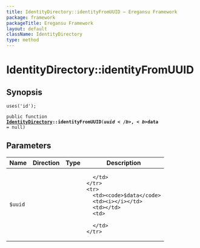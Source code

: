 ```yaml
---
title: IdentityDirectory::identityFromUUID — Eregansu Framework
package: framework
packageTitle: Eregansu Framework
layout: default
className: IdentityDirectory
type: method
---
```


# IdentityDirectory::identityFromUUID

## Synopsis

<code>uses('id');</code>

<code>public function <b><a href="IdentityDirectory">IdentityDirectory</a>::identityFromUUID</b>(<b>$uuid</b>, <b>$data</b> = null)</code>

## Parameters

<table>
  <thead>
    <tr>
      <th>Name</th>
      <th>Direction</th>
      <th>Type</th>
      <th>Description</th>
    </tr>
  </thead>
  <tbody>
    <tr>
      <td><code>$uuid</code>
      <td><i></i></td>
      <td></td>
      <td>

      </td>
    </tr>
    <tr>
      <td><code>$data</code>
      <td><i></i></td>
      <td></td>
      <td>

      </td>
    </tr>
  </tbody>
</table>

